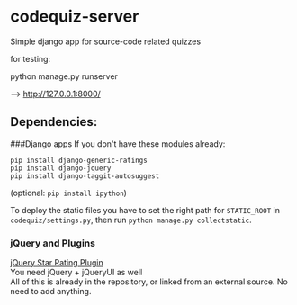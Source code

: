 codequiz-server
===============

Simple django app for source-code related quizzes


for testing:


python manage.py runserver


--> http://127.0.0.1:8000/

Dependencies:
---

###Django apps
If you don't have these modules already:  

    pip install django-generic-ratings
    pip install django-jquery
    pip install django-taggit-autosuggest

(optional: `pip install ipython`)

To deploy the static files you have to set the right path for `STATIC_ROOT` in `codequiz/settings.py`, then run `python manage.py collectstatic`.

### jQuery and Plugins
[jQuery Star Rating Plugin](http://www.fyneworks.com/jquery/star-rating/#tab-Download)  
You need jQuery + jQueryUI as well  
All of this is already in the repository, or linked from an external source. No need to add anything.
